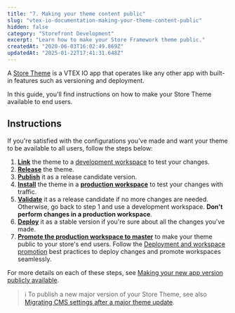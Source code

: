 ```yaml
---
title: "7. Making your theme content public"
slug: "vtex-io-documentation-making-your-theme-content-public"
hidden: false
category: "Storefront Development"
excerpt: "Learn how to make your Store Framework theme public."
createdAt: "2020-06-03T16:02:49.869Z"
updatedAt: "2025-01-22T17:41:31.648Z"
---
```


A [Store Theme](https://developers.vtex.com/docs/guides/vtex-io-documentation-store-theme) is a VTEX IO app that operates like any other app with built-in features such as versioning and deployment.

In this guide, you'll find instructions on how to make your Store Theme available to end users.

## Instructions

If you're satisfied with the configurations you've made and want your theme to be available to all users, follow the steps below:

1. [**Link**](https://developers.vtex.com/docs/guides/vtex-io-documentation-linking-an-app/) the theme to a [development workspace](https://developers.vtex.com/docs/guides/vtex-io-documentation-creating-a-development-workspace/) to test your changes.
2. [**Release**](https://developers.vtex.com/docs/guides/vtex-io-documentation-releasing-a-new-app-version/) the theme.
3. [**Publish**](https://developers.vtex.com/docs/guides/vtex-io-documentation-publishing-an-app/) it as a release candidate version.
4. [**Install**](https://developers.vtex.com/docs/guides/vtex-io-documentation-installing-an-app/) the theme in a [**production workspace**](https://developers.vtex.com/docs/guides/vtex-io-documentation-creating-a-production-workspace/) to test your changes with traffic.
5. [**Validate**](https://developers.vtex.com/docs/guides/vtex-io-documentation-publishing-an-app/) it as a release candidate if no more changes are needed. Otherwise, go back to step 1 and use a development workspace. **Don't perform changes in a production workspace**.
6. [**Deploy**](https://developers.vtex.com/docs/guides/vtex-io-documentation-publishing-an-app/) it as a stable version if you're sure about all the changes you've made.
7. [**Promote the production workspace to master**](https://developers.vtex.com/docs/guides/vtex-io-documentation-promoting-a-workspace-to-master/) to make your theme public to your store's end users. Follow the [Deployment and workspace promotion](https://developers.vtex.com/docs/guides/vtex-io-documentation-workspaces-best-practices#deployment-and-workspace-promotion) best practices to deploy changes and promote workspaces seamlessly.

For more details on each of these steps, see [Making your new app version publicly available](https://developers.vtex.com/docs/guides/vtex-io-documentation-making-your-new-app-version-publicly-available/).

>ℹ To publish a new major version of your Store Theme, see also [Migrating CMS settings after a major theme update](https://developers.vtex.com/docs/guides/vtex-io-documentation-migrating-cms-settings-after-major-update).
